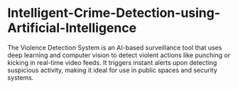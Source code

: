 # Intelligent-Crime-Detection-using-Artificial-Intelligence
The Violence Detection System is an AI-based surveillance tool that uses deep learning and computer vision to detect violent actions like punching or kicking in real-time video feeds. It triggers instant alerts upon detecting suspicious activity, making it ideal for use in public spaces and security systems.
